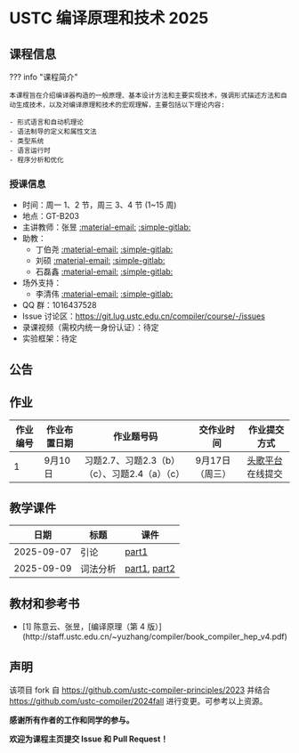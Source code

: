 # USTC 编译原理和技术 2025

## 课程信息

??? info "课程简介"

    本课程旨在介绍编译器构造的一般原理、基本设计方法和主要实现技术，强调形式描述方法和自动生成技术，以及对编译原理和技术的宏观理解，主要包括以下理论内容:

    - 形式语言和自动机理论
    - 语法制导的定义和属性文法
    - 类型系统
    - 语言运行时
    - 程序分析和优化

### 授课信息

- 时间：周一 1、2 节，周三 3、4 节 (1~15 周)
- 地点：GT-B203
- 主讲教师：张昱 [:material-email:](mailto:yuzhang@ustc.edu.cn) [:simple-gitlab:](https://git.lug.ustc.edu.cn/yuzhang)
- 助教：
  - 丁伯尧 [:material-email:](mailto:via@mail.ustc.edu.cn) [:simple-gitlab:](https://git.lug.ustc.edu.cn/dby)
  - 刘硕 [:material-email:](mailto:zkdliushuo@mail.ustc.edu.cn) [:simple-gitlab:](https://git.lug.ustc.edu.cn/liushuo_ustc)
  - 石磊鑫 [:material-email:](mailto:slx_ustc@mail.ustc.edu.cn) [:simple-gitlab:](https://git.lug.ustc.edu.cn/shilx)
- 场外支持：
  - 李清伟 [:material-email:](mailto:lqw332664203@mail.ustc.edu.cn) [:simple-gitlab:](https://git.lug.ustc.edu.cn/Lslightly)
- QQ 群：1016437528
- Issue 讨论区：<https://git.lug.ustc.edu.cn/compiler/course/-/issues>
- 录课视频（需校内统一身份认证）：待定
- 实验框架：待定

## 公告

## 作业

| 作业编号 | 作业布置日期 | 作业题号码 | 交作业时间 | 作业提交方式 |
| --- | --- | --- | --- | --- |
| 1 | 9月10日 | 习题2.7、习题2.3（b）（c）、习题2.4（a）（c） | 9月17日（周三） | [头歌平台](https://educoder.ustc.edu.cn/)在线提交 |

## 教学课件

| 日期       | 标题     | 课件                                                                                           |
| ---------- | -------- | ---------------------------------------------------------------------------------------------- |
| 2025-09-07 | 引论     | [part1](./slides/01-intro.pdf)                                                                 |
| 2025-09-09 | 词法分析 | [part1](./slides/02-lexicalAnalysis-Part1.pdf), [part2](./slides/02-lexicalAnalysis-Part2.pdf) |

## 教材和参考书

- <div id='textbook'></div>[1] 陈意云、张昱，[编译原理（第 4 版）](http://staff.ustc.edu.cn/~yuzhang/compiler/book_compiler_hep_v4.pdf)

## 声明

该项目 fork 自 <https://github.com/ustc-compiler-principles/2023> 并结合 <https://github.com/ustc-compiler/2024fall> 进行变更。可参考以上资源。

**感谢所有作者的工作和同学的参与。**

**欢迎为课程主页提交 Issue 和 Pull Request！**
